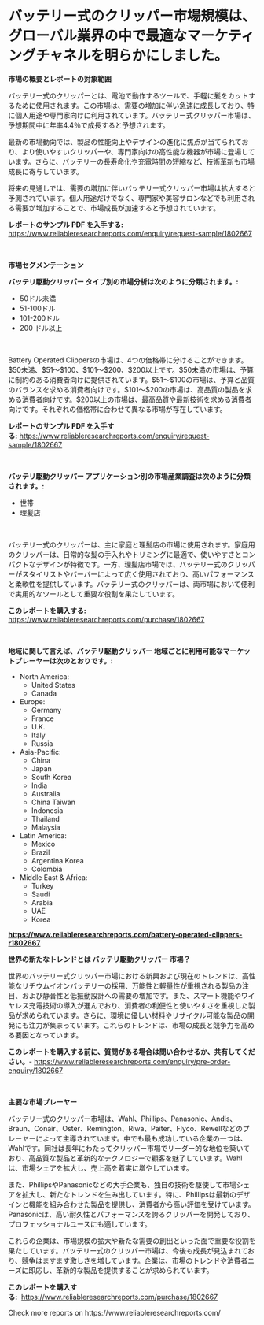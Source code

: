 <p><h1>バッテリー式のクリッパー市場規模は、グローバル業界の中で最適なマーケティングチャネルを明らかにしました。</h1></p><p><strong>市場の概要とレポートの対象範囲</strong></p>
<p><p>バッテリー式のクリッパーとは、電池で動作するツールで、手軽に髪をカットするために使用されます。この市場は、需要の増加に伴い急速に成長しており、特に個人用途や専門家向けに利用されています。バッテリー式クリッパー市場は、予想期間中に年率4.4％で成長すると予想されます。</p><p>最新の市場動向では、製品の性能向上やデザインの進化に焦点が当てられており、より使いやすいクリッパーや、専門家向けの高性能な機器が市場に登場しています。さらに、バッテリーの長寿命化や充電時間の短縮など、技術革新も市場成長に寄与しています。</p><p>将来の見通しでは、需要の増加に伴いバッテリー式クリッパー市場は拡大すると予測されています。個人用途だけでなく、専門家や美容サロンなどでも利用される需要が増加することで、市場成長が加速すると予想されています。</p></p>
<p><strong>レポートのサンプル PDF を入手する:</strong> <a href="https://www.reliableresearchreports.com/enquiry/request-sample/1802667">https://www.reliableresearchreports.com/enquiry/request-sample/1802667</a></p>
<p>&nbsp;</p>
<p><strong>市場セグメンテーション</strong></p>
<p><strong>バッテリ駆動クリッパー タイプ別の市場分析は次のように分類されます。:</strong></p>
<p><ul><li>50ドル未満</li><li>51-100ドル</li><li>101-200ドル</li><li>200 ドル以上</li></ul></p>
<p>&nbsp;</p>
<p><p>Battery Operated Clippersの市場は、4つの価格帯に分けることができます。$50未満、$51〜$100、$101〜$200、$200以上です。$50未満の市場は、予算に制約のある消費者向けに提供されています。$51〜$100の市場は、予算と品質のバランスを求める消費者向けです。$101〜$200の市場は、高品質の製品を求める消費者向けです。$200以上の市場は、最高品質や最新技術を求める消費者向けです。それぞれの価格帯に合わせて異なる市場が存在しています。</p></p>
<p><strong>レポートのサンプル PDF を入手する:</strong>&nbsp;<a href="https://www.reliableresearchreports.com/enquiry/request-sample/1802667">https://www.reliableresearchreports.com/enquiry/request-sample/1802667</a></p>
<p>&nbsp;</p>
<p><strong> バッテリ駆動クリッパー アプリケーション別の市場産業調査は次のように分類されます。:</strong></p>
<p><ul><li>世帯</li><li>理髪店</li></ul></p>
<p>&nbsp;</p>
<p><p>バッテリー式のクリッパーは、主に家庭と理髪店の市場に使用されます。家庭用のクリッパーは、日常的な髪の手入れやトリミングに最適で、使いやすさとコンパクトなデザインが特徴です。一方、理髪店市場では、バッテリー式のクリッパーがスタイリストやバーバーによって広く使用されており、高いパフォーマンスと柔軟性を提供しています。バッテリー式のクリッパーは、両市場において便利で実用的なツールとして重要な役割を果たしています。</p></p>
<p><strong>このレポートを購入する:</strong>&nbsp; <a href="https://www.reliableresearchreports.com/purchase/1802667">https://www.reliableresearchreports.com/purchase/1802667</a></p>
<p>&nbsp;</p>
<p><strong>地域に関して言えば、バッテリ駆動クリッパー 地域ごとに利用可能なマーケットプレーヤーは次のとおりです。:</strong></p>
<p><ul>
    <li>
        North America:
        <ul>
            <li>United States</li>
            <li>Canada</li>
        </ul>
    </li>
    <li>
        Europe:
        <ul>
            <li>Germany</li>
            <li>France</li>
            <li>U.K.</li>
            <li>Italy</li>
            <li>Russia</li>
        </ul>
    </li>
    <li>
        Asia-Pacific:
        <ul>
            <li>China</li>
            <li>Japan</li>
            <li>South Korea</li>
            <li>India</li>
            <li>Australia</li>
            <li>China Taiwan</li>
            <li>Indonesia</li>
            <li>Thailand</li>
            <li>Malaysia</li>
        </ul>
    </li>
    <li>
        Latin America:
        <ul>
            <li>Mexico</li>
            <li>Brazil</li>
            <li>Argentina Korea</li>
            <li>Colombia</li>
        </ul>
    </li>
    <li>
        Middle East & Africa:
        <ul>
            <li>Turkey</li>
            <li>Saudi</li>
            <li>Arabia</li>
            <li>UAE</li>
            <li>Korea</li>
        </ul>
    </li>
    </ul></p>
<p><strong><a href="https://www.reliableresearchreports.com/battery-operated-clippers-r1802667">https://www.reliableresearchreports.com/battery-operated-clippers-r1802667</a></strong>&nbsp;</p>
<p><strong>世界の新たなトレンドとは バッテリ駆動クリッパー 市場？</strong></p>
<p><p>世界のバッテリー式クリッパー市場における新興および現在のトレンドは、高性能なリチウムイオンバッテリーの採用、万能性と軽量性が重視される製品の注目、および静音性と低振動設計への需要の増加です。また、スマート機能やワイヤレス充電技術の導入が進んでおり、消費者の利便性と使いやすさを重視した製品が求められています。さらに、環境に優しい材料やリサイクル可能な製品の開発にも注力が集まっています。これらのトレンドは、市場の成長と競争力を高める要因となっています。</p></p>
<p><strong>このレポートを購入する前に、質問がある場合は問い合わせるか、共有してください。</strong>- <a href="https://www.reliableresearchreports.com/enquiry/pre-order-enquiry/1802667">https://www.reliableresearchreports.com/enquiry/pre-order-enquiry/1802667</a></p>
<p>&nbsp;</p>
<p><strong>主要な市場プレーヤー</strong></p>
<p><p>バッテリー式のクリッパー市場は、Wahl、Phillips、Panasonic、Andis、Braun、Conair、Oster、Remington、Riwa、Paiter、Flyco、Rewellなどのプレーヤーによって主導されています。中でも最も成功している企業の一つは、Wahlです。同社は長年にわたってクリッパー市場でリーダー的な地位を築いており、高品質な製品と革新的なテクノロジーで顧客を魅了しています。Wahlは、市場シェアを拡大し、売上高を着実に増やしています。</p><p>また、PhillipsやPanasonicなどの大手企業も、独自の技術を駆使して市場シェアを拡大し、新たなトレンドを生み出しています。特に、Phillipsは最新のデザインと機能を組み合わせた製品を提供し、消費者から高い評価を受けています。Panasonicは、高い耐久性とパフォーマンスを誇るクリッパーを開発しており、プロフェッショナルユースにも適しています。</p><p>これらの企業は、市場規模の拡大や新たな需要の創出といった面で重要な役割を果たしています。バッテリー式のクリッパー市場は、今後も成長が見込まれており、競争はますます激しさを増しています。企業は、市場のトレンドや消費者ニーズに即応し、革新的な製品を提供することが求められています。</p></p>
<p><strong>このレポートを購入する:</strong>&nbsp;&nbsp;<a href="https://www.reliableresearchreports.com/purchase/1802667">https://www.reliableresearchreports.com/purchase/1802667</a></p>
<p>Check more reports on https://www.reliableresearchreports.com/</p>
